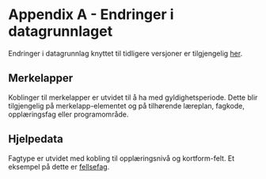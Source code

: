 # Appendix A - Endringer i datagrunnlaget
Endringer i datagrunnlag knyttet til tidligere versjoner er tilgjengelig [her](https://kl06-doc.gitbooks.io/kl06-public/content/appendix_a.html).

## Merkelapper
Koblinger til merkelapper er utvidet til å ha med gyldighetsperiode. Dette blir tilgjengelig på merkelapp-elementet og på tilhørende læreplan, fagkode, opplæringsfag eller programområde.

## Hjelpedata
Fagtype er utvidet med kobling til opplæringsnivå og kortform-felt.
Et eksempel på dette er [fellsefag](http://beta-data.udir.no/kl06/fagtype_fellesfag).





